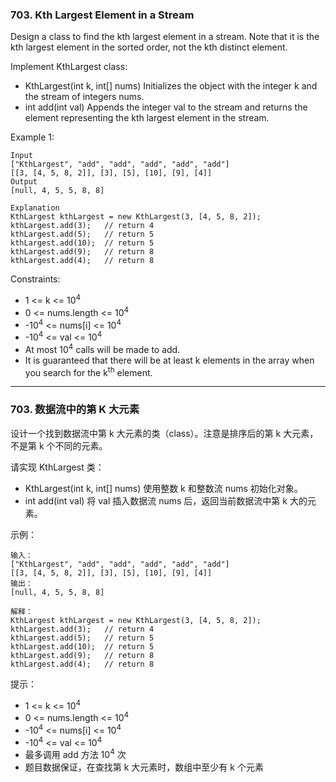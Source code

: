 ### 703. Kth Largest Element in a Stream
Design a class to find the kth largest element in a stream. Note that it is the kth largest element in the sorted order, not the kth distinct element.

Implement KthLargest class:

* KthLargest(int k, int[] nums) Initializes the object with the integer k and the stream of integers nums.
* int add(int val) Appends the integer val to the stream and returns the element representing the kth largest element in the stream.



Example 1:

    Input
    ["KthLargest", "add", "add", "add", "add", "add"]
    [[3, [4, 5, 8, 2]], [3], [5], [10], [9], [4]]
    Output
    [null, 4, 5, 5, 8, 8]

    Explanation
    KthLargest kthLargest = new KthLargest(3, [4, 5, 8, 2]);
    kthLargest.add(3);   // return 4
    kthLargest.add(5);   // return 5
    kthLargest.add(10);  // return 5
    kthLargest.add(9);   // return 8
    kthLargest.add(4);   // return 8



Constraints:

* 1 <= k <= 10<sup>4</sup>
* 0 <= nums.length <= 10<sup>4</sup>
* -10<sup>4</sup> <= nums[i] <= 10<sup>4</sup>
* -10<sup>4</sup> <= val <= 10<sup>4</sup>
* At most 10<sup>4</sup> calls will be made to add.
* It is guaranteed that there will be at least k elements in the array when you search for the k<sup>th</sup> element.

----

### 703. 数据流中的第 K 大元素
设计一个找到数据流中第 k 大元素的类（class）。注意是排序后的第 k 大元素，不是第 k 个不同的元素。

请实现 KthLargest 类：

* KthLargest(int k, int[] nums) 使用整数 k 和整数流 nums 初始化对象。
* int add(int val) 将 val 插入数据流 nums 后，返回当前数据流中第 k 大的元素。



示例：

	输入：
	["KthLargest", "add", "add", "add", "add", "add"]
	[[3, [4, 5, 8, 2]], [3], [5], [10], [9], [4]]
	输出：
	[null, 4, 5, 5, 8, 8]

	解释：
	KthLargest kthLargest = new KthLargest(3, [4, 5, 8, 2]);
	kthLargest.add(3);   // return 4
	kthLargest.add(5);   // return 5
	kthLargest.add(10);  // return 5
	kthLargest.add(9);   // return 8
	kthLargest.add(4);   // return 8


提示：

* 1 <= k <= 10<sup>4</sup>
* 0 <= nums.length <= 10<sup>4</sup>
* -10<sup>4</sup> <= nums[i] <= 10<sup>4</sup>
* -10<sup>4</sup> <= val <= 10<sup>4</sup>
* 最多调用 add 方法 10<sup>4</sup> 次
* 题目数据保证，在查找第 k 大元素时，数组中至少有 k 个元素

